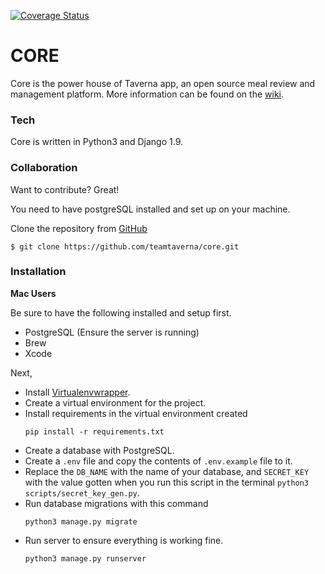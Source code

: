 [![Coverage Status](https://coveralls.io/repos/github/teamtaverna/core/badge.svg?branch=master)](https://coveralls.io/github/teamtaverna/core?branch=master)

# CORE
Core is the power house of Taverna app, an open source meal review and management platform. More information can be found on the [wiki](https://github.com/teamtaverna/core/wiki).

### Tech
Core is written in Python3 and Django 1.9.

### Collaboration

Want to contribute? Great!

You need to have postgreSQL installed and set up on your machine.

Clone the repository from [GitHub](https://www.github.com)
```
$ git clone https://github.com/teamtaverna/core.git
```

### Installation

**Mac Users**

Be sure to have the following installed and setup first.
* PostgreSQL (Ensure the server is running)
* Brew
* Xcode

Next,
* Install [Virtualenvwrapper](https://virtualenvwrapper.readthedocs.org/en/latest/install.html).
* Create a virtual environment for the project.
* Install requirements in the virtual environment created
    ```
    pip install -r requirements.txt
    ```
* Create a database with PostgreSQL.
* Create a `.env` file and copy the contents of `.env.example` file to it.
* Replace the `DB_NAME` with the name of your database, and `SECRET_KEY` with the value gotten when you run this script in the terminal `python3 scripts/secret_key_gen.py`.
* Run database migrations with this command
    ```
    python3 manage.py migrate
    ```
* Run server to ensure everything is working fine.
    ```
    python3 manage.py runserver
    ```
